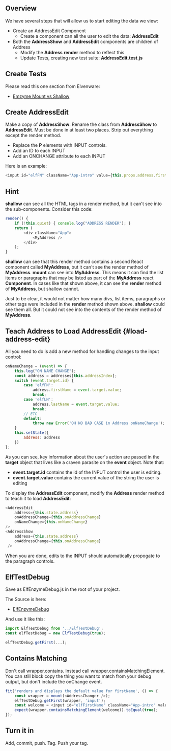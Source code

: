 ## Overview

We have several steps that will allow us to start editing the data we view:

- Create an AddressEdit Component
  - Create a component can all the user to edit the data: **AddressEdit**
- Both the **AddressShow** and **AddressEdit** components are children of Address
  - Modify the **Address** **render** method to reflect this
  - Update Tests, creating new test suite: **AddressEdit.test.js**

## Create Tests

Please read this one section from Elvenware:

- [Emzyme Mount vs Shallow][emvz]

[emvz]: http://www.elvenware.com/charlie/development/web/JavaScript/JavaScriptReact.html#enzyme-mount-vs-shallow

## Create AddressEdit

Make a copy of **AddressShow**. Rename the class from **AddressShow** to **AddressEdit**. Must be done in at least two places. Strip out everything except the render method.

- Replace the **P** elements with INPUT controls.
- Add an ID to each INPUT
- Add an ONCHANGE attribute to each INPUT

Here is an example:

```javascript
<input id="elfFN" className="App-intro" value={this.props.address.firstName} onChange={this.props.onNameChange}/>
```  

## Hint

**shallow** can see all the HTML tags in a render method, but it can't see into the sub-components. Consider this code:

```javascript
render() {
    if (!this.quiet) { console.log("ADDRESS RENDER"); }
    return (
        <div className="App">
            <MyAddress />
        </div>
    );
}
```

**shallow** can see that this render method contains a second React component called **MyAddress**, but it can't see the render method of **MyAddress**. **mount** can see into **MyAddress**. This means it can find the list items or paragraphs that may be listed as part of the **MyAddress** react **Component**. In cases like that shown above, it can see the **render** method of **MyAddress**, but shallow cannot.

Just to be clear, it would not matter how many divs, list items, paragraphs or other tags were included in the **render** method shown above. **shallow** could see them all. But it could not see into the contents of the render method of **MyAddress**.


## Teach Address to Load AddressEdit {#load-address-edit}

All you need to do is add a new method for handling changes to the input control:

```javascript
onNameChange = (event) => {
    this.log("ON NAME CHANGE");
    const address = addresses[this.addressIndex];
    switch (event.target.id) {
        case 'elfFN':
            address.firstName = event.target.value;
            break;
        case 'elfLN':
            address.lastName = event.target.value;
            break;
        // ETC
        default:
            throw new Error('OH NO BAD CASE in Address onNameChange');
    }
    this.setState({
        address: address
    })
};
```

As you can see, key information about the user's action are passed in the **target** object that lives like a craven parasite on the **event** object. Note that:

- **event.target.id** contains the id of the INPUT control the user is editing.
- **event.target.value** contains the current value of the string the user is editing

To display the **AddressEdit** component, modify the **Address** render method to teach it to load **AddressEdit**:

```javascript
<AddressEdit
    address={this.state.address}
    onAddressChange={this.onAddressChange}
    onNameChange={this.onNameChange}
/>
<AddressShow
    address={this.state.address}
    onAddressChange={this.onAddressChange}
 />
```

When you are done, edits to the INPUT should automatically propogate to the paragraph controls.


## ElfTestDebug

Save as ElfEnzymeDebug.js in the root of your project.

The Source is here:

- [ElfEnzymeDebug][eed]

And use it like this:

```javascript
import ElfTestDebug from '../ElfTestDebug';
const elfTestDebug = new ElfTestDebug(true);

elfTestDebug.getFirst(...);
```

[eed]: https://gist.github.com/charliecalvert/51daef341699943b07c9570c3ad2cbab

## Contains Matching

Don't call wrapper.contains. Instead call wrapper.containsMatchingElement. You can still block copy the thing you want to match from your debug output, but don't include the onChange event.

```javascript
fit('renders and displays the default value for firstName', () => {
    const wrapper = mount(<AddressChanger />);
    elfTestDebug.getFirst(wrapper, 'input');
    const welcome = <input id="elfFirstName" className="App-intro" value="unknown" />;
    expect(wrapper.containsMatchingElement(welcome)).toEqual(true);
});
```

## Turn it in

Add, commit, push. Tag. Push your tag.
